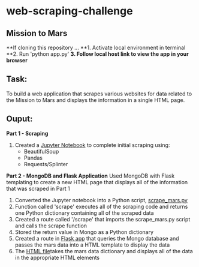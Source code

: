 # web-scraping-challenge

## Mission to Mars

**If cloning this repository ...
**1. Activate local environment in terminal
**2. Run 'python app.py' 
**3. Follow local host link to view the app in your browser**

## Task:
To build a web application that scrapes various websites for data related to the Mission to Mars and displays the information in a single HTML page. 

## Ouput:
**Part 1 - Scraping**
1. Created a [Jupyter Notebook](mission_to_mars.ipynb) to complete initial scraping using:
   - BeautifulSoup
   - Pandas
   - Requests/Splinter

**Part 2 - MongoDB and Flask Application**
Used MongoDB with Flask templating to create a new HTML page that displays all of the information that was scraped in Part 1
1. Converted the Jupyter notebook into a Python script, [scrape_mars.py](https://github.com/catherinesloan/web-scraping-challenge/blob/main/missions_to_mars/app/scrape_mars.py) 
2. Function called 'scrape' executes all of the scraping code and returns one Python dictionary containing all of the scraped data
3. Created a route called '/scrape' that imports the scrape_mars.py script and calls the scrape function
4. Stored the return value in Mongo as a Python dictionary
5. Created a route in [Flask app](https://github.com/catherinesloan/web-scraping-challenge/blob/main/missions_to_mars/app/app.py) that queries the Mongo database and passes the mars data into a HTML template to display the data
6. The [HTML file](https://github.com/catherinesloan/web-scraping-challenge/blob/main/missions_to_mars/app/templates/index.html)takes the mars data dictionary and displays all of the data in the appropriate HTML elements


